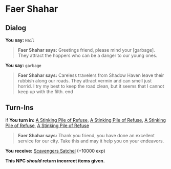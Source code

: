 # Faer Shahar

## Dialog

**You say:** `Hail`



>**Faer Shahar says:** Greetings friend, please mind your [garbage]. They attract the hoppers who can be a danger to our young ones.

**You say:** `garbage`



>**Faer Shahar says:** Careless travelers from Shadow Haven leave their rubbish along our roads. They attract vermin and can smell just horrid. I try my best to keep the road clean, but it seems that I cannot keep up with the filth.
end

## Turn-Ins



if **You turn in:** [A Stinking Pile of Refuse](/item/30618), [A Stinking Pile of Refuse](/item/30618), [A Stinking Pile of Refuse](/item/30618), [A Stinking Pile of Refuse](/item/30618)


>**Faer Shahar says:** Thank you friend, you have done an excellent service for our city. Take this and may it help you on your endeavors.


 **You receive:**  [Scavengers Satchel](/item/17890) (+10000 exp)

**This NPC *should* return incorrect items given.**
